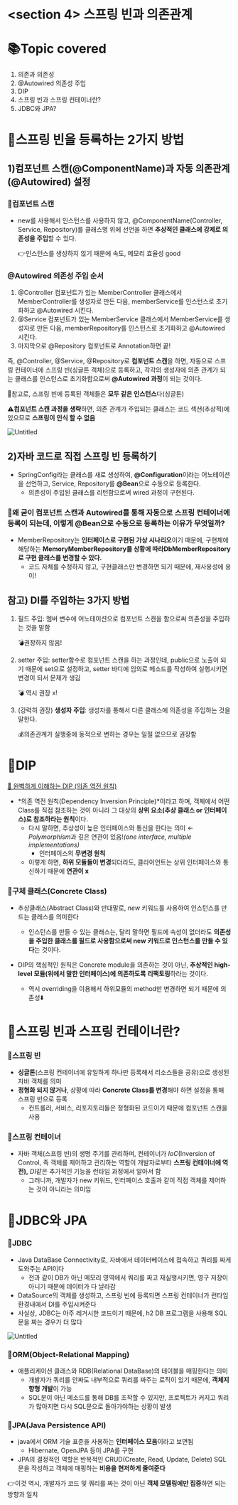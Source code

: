 # <section 4> 스프링 빈과 의존관계

# 📚Topic covered

1. 의존과 의존성
2. @Autowired 의존성 주입
3. DIP
4. 스프링 빈과 스프링 컨테이너란?
5. JDBC와 JPA?

# 📘스프링 빈을 등록하는 2가지 방법

## 1)컴포넌트 스캔(@ComponentName)과 자동 의존관계(@Autowired) 설정

### 🔖컴포넌트 스캔

- new를 사용해서 인스턴스를 사용하지 않고, @ComponentName(Controller, Service, Repository)를 클래스명 위에 선언을 하면 **추상적인 클래스에 강제로 의존성을 주입**할 수 있다.
    
     👉인스턴스를 생성하지 않기 때문에 속도, 메모리 효율성 good
    

### @Autowired 의존성 주입 순서

1. @Controller 컴포넌트가 있는 MemberController 클래스에서 MemberController를 생성자로 만든 다음, memberService를 인스턴스로 초기화하고 @Autowired 시킨다.
2. @Service 컴포넌트가 있는 MemberService 클래스에서 MemberService를 생성자로 만든 다음, memberRepository를 인스턴스로 초기화하고 @Autowired 시킨다.
3. 마지막으로 @Repository 컴포넌트로 Annotation하면 끝!

즉, @Controller, @Service, @Repository로 **컴포넌트 스캔**을 하면, 자동으로 스프링 컨테이너에 스프링 빈(싱글톤 객체)으로 등록하고, 각각의 생성자에 의존 관계가 되는 클래스를 인스턴스로 초기화함으로써 **@Autowired 과정**이 되는 것이다.

🧐참고로, 스프링 빈에 등록된 객체들은 **모두 같은 인스턴스**다(싱글톤)

⚠️**컴포넌트 스캔 과정을 생략**하면, 의존 관계가 주입되는 클래스는 코드 섹션(추상적)에 있으므로 **스프링이 인식 할 수 없음**

![Untitled](section%204%20%E1%84%89%E1%85%B3%E1%84%91%E1%85%B3%E1%84%85%E1%85%B5%E1%86%BC%20%E1%84%87%E1%85%B5%E1%86%AB%E1%84%80%E1%85%AA%20%E1%84%8B%E1%85%B4%E1%84%8C%E1%85%A9%E1%86%AB%E1%84%80%E1%85%AA%E1%86%AB%E1%84%80%E1%85%A8%2056d3bcf94b0a4ead8adee3dd10674936/Untitled.png)

## 2)자바 코드로 직접 스프링 빈 등록하기

- SpringConfig라는 클래스를 새로 생성하여, **@Configuration**이라는 어노테이션을 선언하고, Service, Repository를 **@Bean**으로 수동으로 등록한다.
    - 의존성이 주입된 클래스를 리턴함으로써 wired 과정이 구현된다.

### 🤔왜 굳이 컴포넌트 스캔과 Autowired를 통해 자동으로 스프링 컨테이너에 등록이 되는데, 이렇게 @Bean으로 수동으로 등록하는 이유가 무엇일까?

- MemberRepository는 **인터페이스로 구현된 가상 시나리오**이기 때문에, 구현체에 해당하는 **MemoryMemberRepository를 상황에 따라DbMemberRepository로 구현 클래스를 변경할 수 있다.**
    - 코드 자체를 수정하지 않고, 구현클래스만 변경하면 되기 때문에, 재사용성에 용이!

## 참고) DI를 주입하는 3가지 방법

1. 필드 주입: 멤버 변수에 어노테이션으로 컴포넌트 스캔을 함으로써 의존성을 주입하는 것을 말함 
    
    💣권장하지 않음!
    
2. setter 주입: setter함수로 컴포넌트 스캔을 하는 과정인데, public으로 노출이 되기 때문에 set으로 설정하고, setter 바디에 임의로 메소드를 작성하여 실행시키면 변경이 되서 문제가 생김
    
    💣 역시 권장 x!
    
3. (강력히 권장) **생성자 주입**: 생성자를 통해서 다른 클래스에 의존성을 주입하는 것을 말한다. 
    
    💰의존관계가 실행중에 동적으로 변하는 경우는 일절 없으므로 권장함
    

# 📘DIP

[💠 완벽하게 이해하는 DIP (의존 역전 원칙)](https://inpa.tistory.com/entry/OOP-💠-아주-쉽게-이해하는-DIP-의존-역전-원칙)

- *의존 역전 원칙(Dependency Inversion Principle)*이라고 하며, 객체에서 어떤 Class를 직접 참조하는 것이 아니라 그 대상의 **상위 요소(추상 클래스 or 인터페이스)로 참조하라는 원칙**이다.
    - 다시 말하면, 추상성이 높은 인터페이스와 통신을 한다는 의미 ← *Polymorphism*과 깊은 연관이 있음!*(one interface, multiple implementations)*
        - 인터페이스의 **무변경 원칙**
    - 이렇게 하면, **하위 모듈들이 변경**되더라도, 클라이언트는 상위 인터페이스와 통신하기 때문에 **연관이 x**

### 🔖구체 클래스(Concrete Class)

- 추상클래스(Abstract Class)와 반대말로, *new* 키워드를 사용하여 인스턴스를 만드는 클래스를 의미한다
    - 인스턴스를 만들 수 있는 클래스는, 달리 말하면 필드에 속성이 없더라도 **의존성을 주입한 클래스를 필드로 사용함으로써 new 키워드로 인스턴스를 만들 수 있다**는 것이다.

- DIP의 핵심적인 원칙은 Concrete module을 의존하는 것이 아닌, **추상적인 high-level 모듈(위에서 말한 인터페이스)에 의존하도록 리팩토링**하라는 것이다.
    - 역시 overriding을 이용해서 하위모듈의 method만 변경하면 되기 때문에 의존성⬇️

# 📘스프링 빈과 스프링 컨테이너란?

### 🔖스프링 빈

- **싱글톤**(스프링 컨테이너에 유일하게 하나만 등록해서 리소스들을 공유)으로 생성된 자바 객체를 의미
- **정형화 되지 않거나**, 상황에 따라 **Concrete Class를 변경**해야 하면 설정을 통해 스프링 빈으로 등록
    - 컨트롤러, 서비스, 리포지토리들은 정형화된 코드이기 때문에 컴포넌트 스캔을 사용

### 🔖스프링 컨테이너

- 자바 객체(스프링 빈)의 생명 주기를 관리하며, 컨테이너가 *IoC*(Inversion of Control, 즉 객체를 제어하고 관리하는 역할이 개발자로부터 **스프링 컨테이너에 역전),** *DI*같은 추가적인 기능을 런타임 과정에서 알아서 함
    - 그러니까, 개발자가 new 키워드, 인터페이스 호출과 같이 직접 객체를 제어하는 것이 아니라는 의미임

# 📘JDBC와 JPA

### 🔖JDBC

- Java DataBase Connectivity로, 자바에서 데이터베이스에 접속하고 쿼리를 짜게 도와주는 API이다
    - 전과 같이 DB가 아닌 메모리 영역에서 쿼리를 짜고 재실행시키면, 영구 저장이 아니기 때문에 데이터가 다 날라감
- DataSource의 객체를 생성하고, 스프링 빈에 등록되면 스프링 컨테이너가 런타임 환경내에서 DI를 주입시켜준다
- 사실상, JDBC는 아주 레거시한 코드이기 때문에, h2 DB 프로그램을 사용해 SQL문을 짜는 경우가 더 많다

![Untitled](section%204%20%E1%84%89%E1%85%B3%E1%84%91%E1%85%B3%E1%84%85%E1%85%B5%E1%86%BC%20%E1%84%87%E1%85%B5%E1%86%AB%E1%84%80%E1%85%AA%20%E1%84%8B%E1%85%B4%E1%84%8C%E1%85%A9%E1%86%AB%E1%84%80%E1%85%AA%E1%86%AB%E1%84%80%E1%85%A8%2056d3bcf94b0a4ead8adee3dd10674936/Untitled%201.png)

### 🔖ORM(Object-Relational Mapping)

- 애플리케이션 클래스와 RDB(Relational DataBase)의 테이블을 매핑한다는 의미
    - 개발자가 쿼리를 안짜도 내부적으로 쿼리를 짜주는 로직이 있기 때문에, **객체지향형 개발**이 가능
    - SQL문이 아닌 메소드를 통해 DB를 조작할 수 있지만, 프로젝트가 커지고 쿼리가 많아지면 다시 SQL문으로 돌아가야하는 상황이 발생

### 🔖JPA(Java Persistence API)

- java에서 ORM 기술 표준을 사용하는 **인터페이스 모음**이라고 보면됨
    - Hibernate, OpenJPA 등이 JPA를 구현
- JPA의 결정적인 역할은 반복적인 CRUD(Create, Read, Update, Delete) SQL문을 작성하고 객체에 매핑하는 **비용을 현저하게 줄여준다**

👉이것 역시, 개발자가 코드 및 쿼리를 짜는 것이 아닌 **객체 모델링에만 집중**하면 되는 방향과 일치